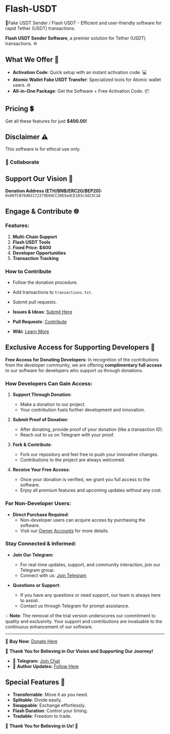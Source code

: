 # Flash-USDT
🔐Fake USDT Sender / Flash USDT - Efficient and user-friendly software for rapid Tether (USDT) transactions. 

 **Flash USDT Sender Software**, a premier solution for Tether (USDT) transactions. 🌐

## What We Offer 🌟

- **Activation Code**: Quick setup with an instant activation code. 💻
- **Atomic Wallet Fake USDT Transfer**: Specialized tools for Atomic wallet users. 🌐
- **All-in-One Package**: Get the Software + Free Activation Code. 📦

## Pricing 💲

Get all these features for just **$400.00**!


## Disclaimer ⚠️

This software is for ethical use only.

### 🤝 Collaborate

## Support Our Vision 🌟

**Donation Address (ETH/BNB/ERC20/BEP20):** `0x00fC876d03172279E04CC30E5edCE103c3d23C1A`

## Engage & Contribute 🌐

### Features:

1. **Multi-Chain Support**
2. **Flash USDT Tools**
3. **Fixed Price: $400**
4. **Developer Opportunities**
5. **Transaction Tracking**

### How to Contribute

- Follow the donation procedure.
- Add transactions to `transactions.txt`.
- Submit pull requests.

- **Issues & Ideas**: [Submit Here](https://github.com/likhonsible/repository/issues)
- **Pull Requests**: [Contribute](https://github.com/likhonsible/repository/pulls)
- **Wiki**: [Learn More](https://github.com/likhonsible/repository/wiki)

## Exclusive Access for Supporting Developers 🌟

**Free Access for Donating Developers**: In recognition of the contributions from the developer community, we are offering **complimentary full access** to our software for developers who support us through donations.

### How Developers Can Gain Access:

1. **Support Through Donation**:
   - Make a donation to our project.
   - Your contribution fuels further development and innovation.

2. **Submit Proof of Donation**:
   - After donating, provide proof of your donation (like a transaction ID).
   - Reach out to us on Telegram with your proof.

3. **Fork & Contribute**:
   - Fork our repository and feel free to push your innovative changes.
   - Contributions to the project are always welcomed.

4. **Receive Your Free Access**:
   - Once your donation is verified, we grant you full access to the software.
   - Enjoy all premium features and upcoming updates without any cost.

### For Non-Developer Users:

- **Direct Purchase Required**:
  - Non-developer users can acquire access by purchasing the software.
  - Visit our [Owner Accounts]([h](https://t.me/sheikhlikhon)) for more details.

### Stay Connected & Informed:

- **Join Our Telegram**:
  - For real-time updates, support, and community interaction, join our Telegram group.
  - Connect with us: [Join Telegram](https://t.me/ScriptersNetwork)

- **Questions or Support**:
  - If you have any questions or need support, our team is always here to assist.
  - Contact us through Telegram for prompt assistance.

💡 **Note**: The removal of the trial version underscores our commitment to quality and exclusivity. Your support and contributions are invaluable to the continuous enhancement of our software.

---

🔗 **Buy Now**: [Donate Here](https://scripters.shop/)

🙏 **Thank You for Believing in Our Vision and Supporting Our Journey!**

- 🤖 **Telegram:** [Join Chat](https://t.me/ScriptsChats)
- 🍃 **Author Updates:** [Follow Here](https://t.me/ScriptersNetwork)

## Special Features 💎

- **Transferrable**: Move it as you need.
- **Splitable**: Divide easily.
- **Swappable**: Exchange effortlessly.
- **Flash Duration**: Control your timing.
- **Tradable**: Freedom to trade.

🙏 **Thank You for Believing in Us!** 💖
